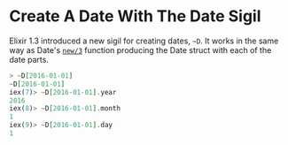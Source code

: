 # Create A Date With The Date Sigil

Elixir 1.3 introduced a new sigil for creating dates, `~D`. It works in the
same way as Date's
[`new/3`](http://elixir-lang.org/docs/stable/elixir/Date.html#new/3)
function producing the Date struct with each of the date parts.

```elixir
> ~D[2016-01-01]
~D[2016-01-01]
iex(7)> ~D[2016-01-01].year
2016
iex(8)> ~D[2016-01-01].month
1
iex(9)> ~D[2016-01-01].day
1
```

